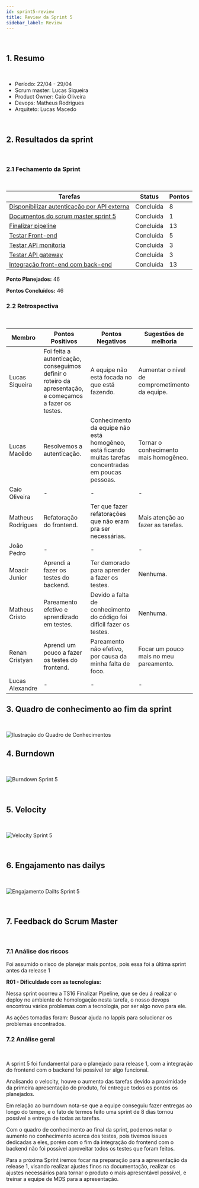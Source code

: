 ```yaml
---
id: sprint5-review
title: Review da Sprint 5
sidebar_label: Review
---
```


<br>

## 1. Resumo

<br>

- Período: 22/04 - 29/04
- Scrum master: Lucas Siqueira
- Product Owner: Caio Oliveira
- Devops: Matheus Rodrigues
- Arquiteto: Lucas Macedo

<br>

## 2. Resultados da sprint

<br>

### 2.1 Fechamento da Sprint

<br>

Tarefas|Status|Pontos
--|--|--
|[Disponibilizar autenticação por API externa](https://github.com/fga-eps-mds/2019.1-MaisMonitoria/issues/56)|Concluida | 8
|[Documentos do scrum master sprint 5](https://github.com/fga-eps-mds/2019.1-MaisMonitoria/issues/77)| Concluida | 1
|[Finalizar pipeline](https://github.com/fga-eps-mds/2019.1-MaisMonitoria/issues/74)| Concluida | 13
|[Testar Front-end](https://github.com/fga-eps-mds/2019.1-MaisMonitoria/issues/73)| Concluida | 5
|[Testar API monitoria](https://github.com/fga-eps-mds/2019.1-MaisMonitoria/issues/72)| Concluida | 3
|[Testar API gateway](https://github.com/fga-eps-mds/2019.1-MaisMonitoria/issues/71)| Concluida | 3
|[Integração front-end com back-end](https://github.com/fga-eps-mds/2019.1-MaisMonitoria/issues/70)| Concluida | 13

**Ponto Planejados:** 46

**Pontos Concluídos:** 46

### 2.2 Retrospectiva

<br>

|Membro|Pontos Positivos|Pontos Negativos|Sugestões de melhoria|
|---|------|-----|---|
|Lucas Siqueira| Foi feita a autenticação, conseguimos definir o roteiro da apresentação, e começamos a fazer os testes. | A equipe não está focada no que está fazendo. | Aumentar o nível de comprometimento da equipe. |
|Lucas Macêdo| Resolvemos a autenticação. | Conhecimento da equipe não está homogêneo, está ficando muitas tarefas concentradas em poucas pessoas. | Tornar o conhecimento mais homogêneo. |
|Caio Oliveira| - | - | - |
|Matheus Rodrigues| Refatoração do frontend. | Ter que fazer refatorações que não eram pra ser necessárias. | Mais atenção ao fazer as tarefas. |
|João Pedro| - | - | - |
|Moacir Junior| Aprendi a fazer os testes do backend. | Ter demorado para aprender a fazer os testes. | Nenhuma. |
|Matheus Cristo| Pareamento efetivo e aprendizado em testes. | Devido a falta de conhecimento do código foi difícil fazer os testes. |  Nenhuma. |
|Renan Cristyan| Aprendi um pouco a fazer os testes do frontend. | Pareamento não efetivo, por causa da minha falta de foco. | Focar um pouco mais no meu pareamento. |
|Lucas Alexandre| - | - | - |

## 3. Quadro de conhecimento ao fim da sprint

<br>

![Ilustração do Quadro de Conhecimentos](assets/quadro-conhecimento-6.png)


## 4. Burndown
<br>

![Burndown Sprint 5](assets/burndown-sprint5.png)

<br>


## 5. Velocity

<br>

![Velocity Sprint 5](assets/velocity-sprint5.png)

<br>


## 6. Engajamento nas dailys

<br>

![Engajamento Dailts Sprint 5](assets/dailys-sprint-5.png)

<br>


## 7. Feedback do Scrum Master

<br>

### 7.1 Análise dos riscos

Foi assumido o risco de planejar mais pontos, pois essa foi a última sprint antes da release 1
<br>

**R01 - Dificuldade com as tecnologias:**

Nessa sprint ocorreu a TS16 Finalizar Pipeline, que se deu á realizar o deploy no ambiente de homologação nesta tarefa, o nosso devops encontrou vários problemas com a tecnologia, por ser algo novo para ele.

As ações tomadas foram: Buscar ajuda no lappis para solucionar os problemas encontrados.


### 7.2 Análise geral

<br>

<p align = "justify">
A sprint 5 foi fundamental para o planejado para release 1, com a integração do frontend com o backend foi possível ter algo funcional.

Analisando o velocity, houve o aumento das tarefas devido a proximidade da primeira apresentação do produto, foi entregue todos os pontos os planejados.

Em relação ao burndown nota-se que a equipe conseguiu fazer entregas ao longo do tempo, e o fato de termos feito uma sprint de 8 dias tornou possível a entrega de todas as tarefas.

Com o quadro de conhecimento ao final da sprint, podemos notar o aumento no conhecimento acerca dos testes, pois tivemos issues dedicadas a eles, porém com o fim da integração do frontend com o backend não foi possível aproveitar todos os testes que foram feitos.

Para a próxima Sprint iremos focar na preparação para a apresentação da release 1, visando realizar ajustes finos na documentação, realizar os ajustes necessários para tornar o produto o mais apresentável possível, e treinar a equipe de MDS para a apresentação.









</p>







